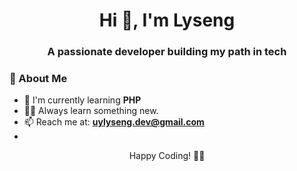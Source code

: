 <h1 align="center">Hi 👋, I'm Lyseng</h1>
<h3 align="center">A passionate developer building my path in tech</h3>

### 🚀 About Me
- 🌱 I'm currently learning **PHP**
- 👨‍💻 Always learn something new.
- 📫 Reach me at: **uylyseng.dev@gmail.com**
- 
<p align="center">Happy Coding! 👨‍💻</p>
